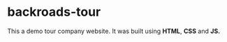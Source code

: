 # backroads-tour
This a demo tour company website. It was built using **HTML**, **CSS** and **JS.**

